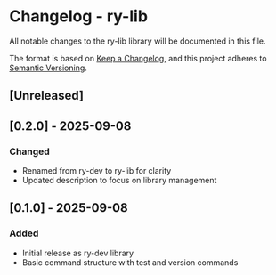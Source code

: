 # Changelog - ry-lib

All notable changes to the ry-lib library will be documented in this file.

The format is based on [Keep a Changelog](https://keepachangelog.com/en/1.1.0/),
and this project adheres to [Semantic Versioning](https://semver.org/spec/v2.0.0.html).

## [Unreleased]

## [0.2.0] - 2025-09-08

### Changed
- Renamed from ry-dev to ry-lib for clarity
- Updated description to focus on library management

## [0.1.0] - 2025-09-08

### Added
- Initial release as ry-dev library
- Basic command structure with test and version commands
